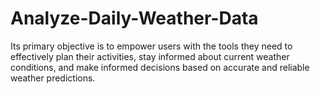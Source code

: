 # Analyze-Daily-Weather-Data
Its primary objective is to empower users with the tools they need to effectively plan their activities, stay informed about current weather conditions, and make informed decisions based on accurate and reliable weather predictions.
